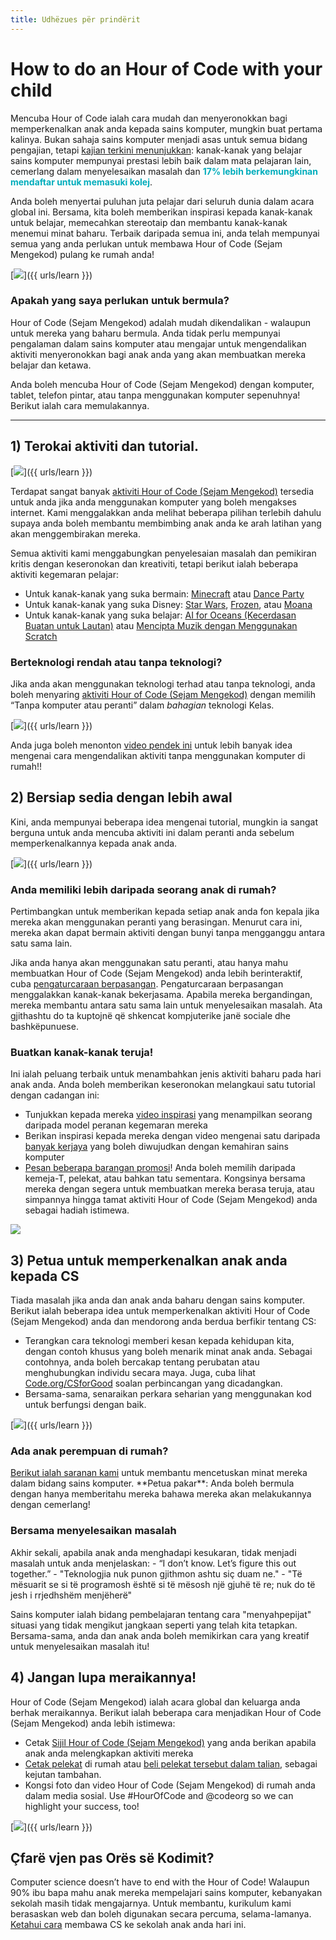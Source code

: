 ```yaml
---
title: Udhëzues për prindërit
---
```


# How to do an Hour of Code with your child
Mencuba Hour of Code ialah cara mudah dan menyeronokkan bagi memperkenalkan anak anda kepada sains komputer, mungkin buat pertama kalinya.     Bukan sahaja sains komputer menjadi asas untuk semua bidang pengajian, tetapi <a href="https://medium.com/@codeorg/cs-helps-students-outperform-in-school-college-and-workplace-66dd64a69536">kajian terkini menunjukkan</a>: kanak-kanak yang belajar sains komputer mempunyai prestasi lebih baik dalam mata pelajaran lain, cemerlang dalam menyelesaikan masalah dan <font color="00adbc"><b>17% lebih berkemungkinan mendaftar untuk memasuki kolej</b></font>.

Anda boleh menyertai puluhan juta pelajar dari seluruh dunia dalam acara global ini.     Bersama, kita boleh memberikan inspirasi kepada kanak-kanak untuk belajar, memecahkan stereotaip dan membantu kanak-kanak menemui minat baharu.     Terbaik daripada semua ini, anda telah mempunyai semua yang anda perlukan untuk membawa Hour of Code (Sejam Mengekod) pulang ke rumah anda!

[<img src="/images/fit-600/Marketing/mother-helping-her-daughter-use-a-laptop-4260325.jpg" />]({{ urls/learn }})

<h3>  Apakah yang saya perlukan untuk bermula?  </h3>
  Hour of Code (Sejam Mengekod) adalah mudah dikendalikan - walaupun untuk mereka yang baharu bermula.     Anda tidak perlu mempunyai pengalaman dalam sains komputer atau mengajar untuk mengendalikan aktiviti menyeronokkan bagi anak anda yang akan membuatkan mereka belajar dan ketawa.

Anda boleh mencuba Hour of Code (Sejam Mengekod) dengan komputer, tablet, telefon pintar, atau tanpa menggunakan komputer sepenuhnya!     Berikut ialah cara memulakannya.

***

## 1) Terokai aktiviti dan tutorial.

[<img src="/images/fit-600/tutorials.png" />]({{ urls/learn }})

Terdapat sangat banyak <a href="https://hourofcode.com/us/learn">aktiviti Hour of Code (Sejam Mengekod)</a> tersedia untuk anda jika anda menggunakan komputer yang boleh mengakses internet.     Kami menggalakkan anda melihat beberapa pilihan terlebih dahulu supaya anda boleh membantu membimbing anak anda ke arah latihan yang akan menggembirakan mereka.

Semua aktiviti kami menggabungkan penyelesaian masalah dan pemikiran kritis dengan keseronokan dan kreativiti, tetapi berikut ialah beberapa aktiviti kegemaran pelajar:

- Untuk kanak-kanak yang suka bermain: <a href="https://code.org/minecraft">Minecraft</a> atau <a href="https://code.org/dance">Dance Party</a>  
- Untuk kanak-kanak yang suka Disney: <a href="https://code.org/starwars">Star Wars</a>, <a href="https://studio.code.org/s/frozen/lesson/1/puzzle/1">Frozen</a>, atau <a href="https://partners.disney.com/hour-of-code?cds&cmp=vanity%7Cnatural%7Cus%7Cmoanahoc%7C">Moana</a>  
- Untuk kanak-kanak yang suka belajar: <a href="https://code.org/oceans">AI for Oceans (Kecerdasan Buatan untuk Lautan)</a> atau <a href="https://scratch.mit.edu/projects/editor/?tutorial=music&utm_source=codeorg">Mencipta Muzik dengan Menggunakan Scratch</a>  

<h3>  Berteknologi rendah atau tanpa teknologi?  </h3>
  Jika anda akan menggunakan teknologi terhad atau tanpa teknologi, anda boleh menyaring <a href="https://hourofcode.com/us/learn">aktiviti Hour of Code (Sejam Mengekod)</a> dengan memilih “Tanpa komputer atau peranti” dalam <em>bahagian</em> teknologi Kelas.

[<img src="/images/fit-500/Marketing/filtering-activities-hoc.jpg" />]({{ urls/learn }})

Anda juga boleh menonton <a href="https://www.youtube.com/playlist?list=PLzdnOPI1iJNcpfa4LtbaIl35gqir_5XUu">video pendek ini</a> untuk lebih banyak idea mengenai cara mengendalikan aktiviti tanpa menggunakan komputer di rumah!!

## 2) Bersiap sedia dengan lebih awal
Kini, anda mempunyai beberapa idea mengenai tutorial, mungkin ia sangat berguna untuk anda mencuba aktiviti ini dalam peranti anda sebelum memperkenalkannya kepada anak anda.

[<img src="/images/fit-600/Marketing/father-and-children-looking-at-a-laptop-4260749.jpg" />]({{ urls/learn }})

<h3>  Anda memiliki lebih daripada seorang anak di rumah?  </h3>
  Pertimbangkan untuk memberikan kepada setiap anak anda fon kepala jika mereka akan menggunakan peranti yang berasingan.     Menurut cara ini, mereka akan dapat bermain aktiviti dengan bunyi tanpa mengganggu antara satu sama lain.

Jika anda hanya akan menggunakan satu peranti, atau hanya mahu membuatkan Hour of Code (Sejam Mengekod) anda lebih berinteraktif, cuba <a href="https://www.youtube.com/watch?v=vgkahOzFH2Q">pengaturcaraan berpasangan</a>.     Pengaturcaraan berpasangan menggalakkan kanak-kanak bekerjasama.     Apabila mereka bergandingan, mereka membantu antara satu sama lain untuk menyelesaikan masalah.   Ata gjithashtu do ta kuptojnë që shkencat kompjuterike janë sociale dhe bashkëpunuese.

<h3>  Buatkan kanak-kanak teruja!   </h3>
  Ini ialah peluang terbaik untuk menambahkan jenis aktiviti baharu pada hari anak anda.     Anda boleh memberikan keseronokan melangkaui satu tutorial dengan cadangan ini:

- Tunjukkan kepada mereka <a href="https://www.youtube.com/playlist?list=PLzdnOPI1iJNcadqJAZnbDYShie4gLZQQJ">video inspirasi</a> yang menampilkan seorang daripada model peranan kegemaran mereka
- Berikan inspirasi kepada mereka dengan video mengenai satu daripada <a href="https://www.youtube.com/playlist?list=PLzdnOPI1iJNfpD8i4Sx7U0y2MccnrNZuP">banyak kerjaya</a> yang boleh diwujudkan dengan kemahiran sains komputer
- <a href="https://store.code.org/">Pesan beberapa barangan promosi</a>!     Anda boleh memilih daripada kemeja-T, pelekat, atau bahkan tatu sementara.     Kongsinya bersama mereka dengan segera untuk membuatkan mereka berasa teruja, atau simpannya hingga tamat aktiviti Hour of Code (Sejam Mengekod) anda sebagai hadiah istimewa.  

<a href="https://store.code.org/" target="_blank"><img src="/images/fit-500/Marketing/hourofcodestore.jpg"></a>

## 3) Petua untuk memperkenalkan anak anda kepada CS

Tiada masalah jika anda dan anak anda baharu dengan sains komputer.     Berikut ialah beberapa idea untuk memperkenalkan aktiviti Hour of Code (Sejam Mengekod) anda dan mendorong anda berdua berfikir tentang CS:

- Terangkan cara teknologi memberi kesan kepada kehidupan kita, dengan contoh khusus yang boleh menarik minat anak anda.     Sebagai contohnya, anda boleh bercakap tentang perubatan atau menghubungkan individu secara maya.     Juga, cuba lihat <a href="https://code.org/csforgood">Code.org/CSforGood</a> soalan perbincangan yang dicadangkan.
- Bersama-sama, senaraikan perkara seharian yang menggunakan kod untuk berfungsi dengan baik.

[<img src="/images/fit-600/Marketing/girl-sitting-on-sofa-while-using-tablet-computer-4144035.jpg" />]({{ urls/learn }})

<h3>  Ada anak perempuan di rumah?  </h3>
  <a href="https://code.org/girls">Berikut ialah saranan kami</a> untuk membantu mencetuskan minat mereka dalam bidang sains komputer.     **Petua pakar**: Anda boleh bermula dengan hanya memberitahu mereka bahawa mereka akan melakukannya dengan cemerlang!

<h3>  Bersama menyelesaikan masalah  </h3>
  Akhir sekali, apabila anak anda menghadapi kesukaran, tidak menjadi masalah untuk anda menjelaskan:
- “I don’t know. Let’s figure this out together.”
- "Teknologjia nuk punon gjithmon ashtu siç duam ne."
- "Të mësuarit se si të programosh është si të mësosh një gjuhë të re; nuk do të jesh i rrjedhshëm menjëherë"

Sains komputer ialah bidang pembelajaran tentang cara "menyahpepijat" situasi yang tidak mengikut jangkaan seperti yang telah kita tetapkan.     Bersama-sama, anda dan anak anda boleh memikirkan cara yang kreatif untuk menyelesaikan masalah itu!


## 4) Jangan lupa meraikannya!

Hour of Code (Sejam Mengekod) ialah acara global dan keluarga anda berhak meraikannya.     Berikut ialah beberapa cara menjadikan Hour of Code (Sejam Mengekod) anda lebih istimewa:

- Cetak <a href="https://staging.code.org/certificates">Sijil Hour of Code (Sejam Mengekod)</a> yang anda berikan apabila anak anda melengkapkan aktiviti mereka
- <a href="https://staging.hourofcode.com/us/promote/resources#stickers">Cetak pelekat</a> di rumah atau <a href="https://store.code.org/">beli pelekat tersebut dalam talian</a>, sebagai kejutan tambahan.
- Kongsi foto dan video Hour of Code (Sejam Mengekod) di rumah anda dalam media sosial.   Use #HourOfCode and @codeorg so we can highlight your success, too!

[<img src="/images/fit-600/Marketing/g8TUlHzF.jpeg" />]({{ urls/learn }})

<h2>Çfarë vjen pas Orës së Kodimit?</h2>

Computer science doesn’t have to end with the Hour of Code!   Walaupun 90% ibu bapa mahu anak mereka mempelajari sains komputer, kebanyakan sekolah masih tidak mengajarnya.     Untuk membantu, kurikulum kami berasaskan web dan boleh digunakan secara percuma, selama-lamanya.     <a href="https://code.org/yourschool">Ketahui cara</a> membawa CS ke sekolah anak anda hari ini.